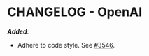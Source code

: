 # CHANGELOG - OpenAI

***Added***: 

* Adhere to code style. See [#3546](https://github.com/DataDog/integrations-core/pull/3546).


